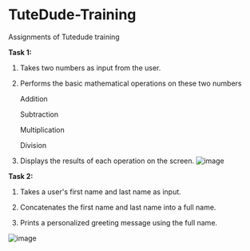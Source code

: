# TuteDude-Training
Assignments of Tutedude training

**Task 1:**
1.  Takes two numbers as input from the user.
2.  Performs the basic mathematical operations on these two numbers

  	Addition

  	Subtraction

    Multiplication

    Division


3.  Displays the results of each operation on the screen.
![image](https://github.com/user-attachments/assets/80190071-5481-4964-9c0a-653d3331da37)



**Task 2:**
1.  Takes a user's first name and last name as input.

2.  Concatenates the first name and last name into a full name.
  
3.  Prints a personalized greeting message using the full name.

![image](https://github.com/user-attachments/assets/b46d0c76-ae93-421c-b9c2-2a92f3f1b07b)
